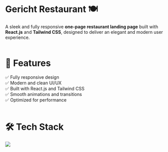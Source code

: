 # Gericht Restaurant 🍽️ <br>
A sleek and fully responsive **one-page restaurant landing page** built with **React.js** and **Tailwind CSS**, designed to deliver an elegant and modern user experience.<br><br>

# 📌 Features <br>
✅ Fully responsive design <br>
✅ Modern and clean UI/UX <br>
✅ Built with React.js and Tailwind CSS <br>
✅ Smooth animations and transitions <br>
✅ Optimized for performance <br><br>

# 🛠 Tech Stack

<img src="https://skillicons.dev/icons?i=html,css,react,tailwind,figma">
